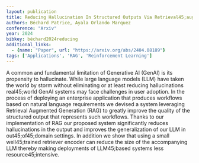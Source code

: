 ```yaml
---
layout: publication
title: Reducing Hallucination In Structured Outputs Via Retrieval45;augmented Generation
authors: Béchard Patrice, Ayala Orlando Marquez
conference: "Arxiv"
year: 2024
bibkey: béchard2024reducing
additional_links:
  - {name: "Paper", url: "https://arxiv.org/abs/2404.08189"}
tags: ['Applications', 'RAG', 'Reinforcement Learning']
---
```

A common and fundamental limitation of Generative AI (GenAI) is its propensity to hallucinate. While large language models (LLM) have taken the world by storm without eliminating or at least reducing hallucinations real45;world GenAI systems may face challenges in user adoption. In the process of deploying an enterprise application that produces workflows based on natural language requirements we devised a system leveraging Retrieval Augmented Generation (RAG) to greatly improve the quality of the structured output that represents such workflows. Thanks to our implementation of RAG our proposed system significantly reduces hallucinations in the output and improves the generalization of our LLM in out45;of45;domain settings. In addition we show that using a small well45;trained retriever encoder can reduce the size of the accompanying LLM thereby making deployments of LLM45;based systems less resource45;intensive.
